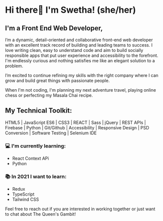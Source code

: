 # Hi there👋 I'm Swetha! (she/her)

## I'm a Front End Web Developer,

I’m a dynamic, detail-oriented and collaborative front-end web developer with an excellent track record of building and leading teams to success. 
I love writing clean, easy to understand code and aim to build socially responsible apps that put user experience and accessibility to the forefront. I'm endlessly curious and nothing satisfies me like an elegant solution to a problem.

I’m excited to continue refining my skills with the right company where I can grow and build great things with passionate people.

When I'm not coding, I'm planning my next adventure travel, playing online chess or perfecting my Masala Chai recipe. 

## My Technical Toolkit:

HTML5 | JavaScript ES6 | CSS3 | REACT | Sass | jQuery | REST APIs | Firebase | Python | 
Git/Github | Accessibility |  Responsive Design | PSD Conversion | Software Testing | Selenium IDE 
 
### 💻 I'm currently learning: 
- React Context APi
- Python
 
### :books: In 2021 I want to learn: 
- Redux
- TypeScript
- Tailwind CSS

Feel free to reach out if you are interested in working together or just want to chat about The Queen's Gambit!
 
<!--
**swethachandrasekhar/swethachandrasekhar** is a ✨ _special_ ✨ repository because its `README.md` (this file) appears on your GitHub profile.

Here are some ideas to get you started:

- 🔭 I’m currently working on ...
- 🌱 I’m currently learning ...
- 👯 I’m looking to collaborate on ...
- 🤔 I’m looking for help with ...
- 💬 Ask me about ...
- 📫 How to reach me: ...
- 😄 Pronouns: ...
- ⚡ Fun fact: ...
-->
